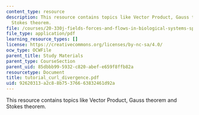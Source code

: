 ```yaml
---
content_type: resource
description: This resource contains topics like Vector Product, Gauss theorem and
  Stokes theorem.
file: /courses/20-330j-fields-forces-and-flows-in-biological-systems-spring-2007/92620313a2c88b75376663832461d92a_tutorial_curl_divergence.pdf
file_type: application/pdf
learning_resource_types: []
license: https://creativecommons.org/licenses/by-nc-sa/4.0/
ocw_type: OCWFile
parent_title: Study Materials
parent_type: CourseSection
parent_uid: 85dbbb99-5932-c820-abef-e659f8ffb82a
resourcetype: Document
title: tutorial_curl_divergence.pdf
uid: 92620313-a2c8-8b75-3766-63832461d92a
---
```

This resource contains topics like Vector Product, Gauss theorem and Stokes theorem.
